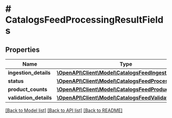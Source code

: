 # # CatalogsFeedProcessingResultFields

## Properties

Name | Type | Description | Notes
------------ | ------------- | ------------- | -------------
**ingestion_details** | [**\OpenAPI\Client\Model\CatalogsFeedIngestionDetails**](CatalogsFeedIngestionDetails.md) |  |
**status** | [**\OpenAPI\Client\Model\CatalogsFeedProcessingStatus**](CatalogsFeedProcessingStatus.md) |  |
**product_counts** | [**\OpenAPI\Client\Model\CatalogsFeedProductCounts**](CatalogsFeedProductCounts.md) |  |
**validation_details** | [**\OpenAPI\Client\Model\CatalogsFeedValidationDetails**](CatalogsFeedValidationDetails.md) |  |

[[Back to Model list]](../../README.md#models) [[Back to API list]](../../README.md#endpoints) [[Back to README]](../../README.md)
